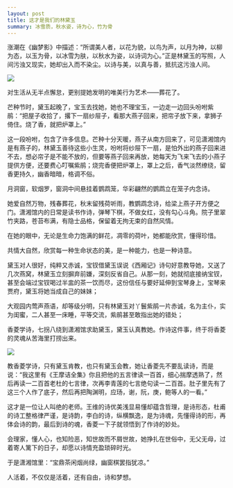 ```yaml
---
layout: post
title: 这才是我们的林黛玉 
summary: 冰雪质，秋水姿，诗为心，竹为骨
---
```

涨潮在《幽梦影》中描述：“所谓美人者，以花为貌，以鸟为声，以月为神，以柳为态，以玉为骨，以冰雪为肤，以秋水为姿，以诗词为心。”正是林黛玉的写照，人间污浊又现实，她却出入而不染尘。以诗与美，以真与善，抵抗这污浊人间。

![](https://pic.superbed.cc/item/66c9ee28fcada11d37d5874a.png)

对生活从无半点懈怠，更别提她发明的唯美行为艺术——葬花了。

芒种节时，黛玉起晚了，宝玉去找她，她也不理宝玉，一边走一边回头吩咐紫鹃：“把屋子收拾了，撂下一扇纱屉子，看那大燕子回来，把帘子放下来，拿狮子倚住。烧了香，就把炉罩上。”

这一段吩咐，包含了许多信息。芒种十分天暖，燕子从南方回来了，可见潇湘馆内是有燕子的，林黛玉善待这些小生灵，吩咐将纱屉下一扇，是怕外出的燕子回来进不去，想必帘子是不能不放的，但要等燕子回来再放，她每天为飞来飞去的小燕子提供方便，还要费心叮嘱紫鹃；烧完香便把炉罩上，罩上之后，香气淡然缭绕，留香更持久，幽香暗暗，格调不俗。

月洞窗，软烟罗，窗洞中间悬挂着鹦鹉笼，华彩翩然的鹦鹉立在笼子内念诗。

她爱自然万物，残春葬花，秋末留残荷听雨，教鹦鹉念诗，给梁上燕子开方便之门。潇湘馆内的日常是读书作诗，弹琴下棋，不做女红，没有勾心斗角。院子里翠竹夹路，苍苔布满，有隐士品格，保留着无拘无束的自然风情。

在她的眼中，无论是生命力饱满的鲜花，凋零的荷叶，她都能欣赏，懂得珍惜。

共情大自然，欣赏每一种生命状态的美，是一种能力，也是一种诗意。

黛玉对人很好，纯粹又赤诚，宝钗借黛玉误说《西厢记》诗句好意教导她，又送了几次燕窝，林黛玉立刻摒弃前嫌，深刻反省自己。从那一刻，她就彻底接纳宝钗，甚至会端过宝钗喝过半盅的茶一饮而尽，这份信任与要好延伸到宝琴身上，宝琴来贾府，黛玉将她当成自己的妹妹；

大观园内莺声燕语，却等级分明，只有林黛玉对丫鬟紫鹃一片赤诚，名为主仆，实为闺蜜，二人甚至一床睡，平等交流，紫鹃甚至敢指出她的错处；

香菱学诗，七拐八绕到潇湘馆求助黛玉，黛玉认真教她。作诗这件事，终于将香菱的灵魂从苦海里打捞出来。

![](https://pic.superbed.cc/item/66c9ee28fcada11d37d5874f.png)

教香菱学诗，只有黛玉肯教，也只有黛玉会教，她让香菱先不要乱读诗，而是说：“我这里有《王摩诘全集》你且把他的五言律读一百首，细心揣摩透熟了，然后再读一二百首老杜的七言律，次再李青莲的七言绝句读一二百首。肚子里先有了这三个人作了底子，然后再把陶渊明，应玚，谢，阮，庚，鲍等人的一看。”

这才是一位让人叫绝的老师。王维的诗优美浅显易懂却蕴含哲理，是诗形态，杜甫的诗工整格律严谨，是诗韵，李白的诗，纵横飘逸，是为诗魂，先懂得诗的形，再体会诗的韵，最后到诗的魂，香菱一下子就领悟到了作诗的妙处。

会理家，懂人心，也知险恶，知世故而不屑世故，她挣扎在世俗中，无父无母，过着寄人篱下的日子，却愿以诗情充盈琐碎时光。

于是潇湘馆里：“宝鼎茶闲烟尚绿，幽窗棋罢指犹凉。”

人活着，不仅仅是活着，还有自由，诗和梦想。
